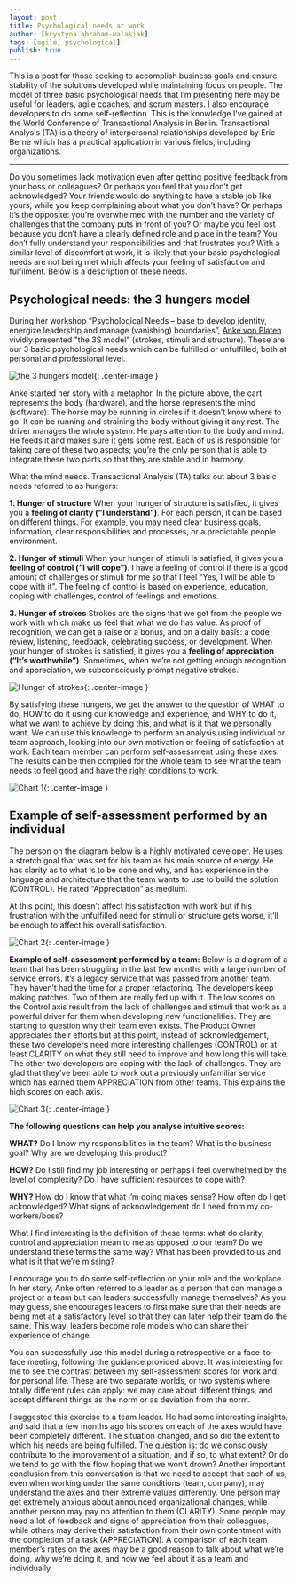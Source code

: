 ```yaml
---
layout: post
title: Psychological needs at work
author: [krystyna.abraham-walasiak]
tags: [agile, psychological]
publish: true
---
```


This is a post for those seeking to accomplish business goals and ensure stability of the solutions developed 
while maintaining focus on people. The model of three basic psychological needs that I’m presenting here may be 
useful for leaders, agile coaches, and scrum masters. I also encourage developers to do some self-reflection.
This is the knowledge I’ve gained at the World Conference of Transactional Analysis in Berlin. 
Transactional Analysis (TA) is a theory of interpersonal relationships developed by Eric Berne which has a 
practical application in various fields, including organizations.


***
Do you sometimes lack motivation even after getting positive feedback from your boss or colleagues? Or perhaps 
you feel that you don’t get acknowledged? Your friends would do anything to have a stable job like yours, while 
you keep complaining about what you don’t have? Or perhaps it’s the opposite: you’re overwhelmed with the number 
and the variety of challenges that the company puts in front of you? Or maybe you feel lost because you don’t 
have a clearly defined role and place in the team? You don’t fully understand your responsibilities and that 
frustrates you?
With a similar level of discomfort at work, it is likely that your basic psychological needs are not being met 
which affects your feeling of satisfaction and fulfilment. Below is a description of these needs.  
 
## Psychological needs: the 3 hungers model
During her workshop “Psychological Needs – base to develop identity, energize leadership and manage (vanishing) 
boundaries”, [Anke von Platen](https://www.ankevonplaten.de/) vividly presented "the 3S model" (strokes, stimuli and structure). These are our 3 
basic psychological needs which can be fulfilled or unfulfilled, both at personal and professional level.
 
![the 3 hungers model](/img/articles/2018-02-07-psychological-needs-at-work/konikiSM.jpg){: .center-image }


Anke started her story with a metaphor. In the picture above, the cart represents the body (hardware), and the 
horse represents the mind (software). The horse may be running in circles if it doesn’t know where to go. It can 
be running and straining the body without giving it any rest. The driver manages the whole system. He pays 
attention to the body and mind. He feeds it and makes sure it gets some rest. Each of us is responsible for 
taking care of these two aspects; you’re the only person that is able to integrate these two parts so that they 
are stable and in harmony.
 
What the mind needs. Transactional Analysis (TA) talks out about 3 basic needs referred to as hungers:


**1. Hunger of structure**
When your hunger of structure is satisfied, it gives you a **feeling of clarity (“I understand”)**. For each 
person, it can be based on different things. For example, you may need clear business goals, information, clear 
responsibilities and processes, or a predictable people environment.


**2. Hunger of stimuli**
When your hunger of stimuli is satisfied, it gives you a **feeling of control (“I will cope”)**. I have a feeling 
of control if there is a good amount of challenges or stimuli for me so that I feel “Yes, I will be able to 
cope 
with it". The feeling of control is based on experience, education, coping with challenges, control of feelings 
and emotions.


**3. Hunger of strokes**
Strokes are the signs that we get from the people we work with which make us feel that what we do has value. As 
proof of recognition, we can get a raise or a bonus, and on a daily basis: a code review, listening, feedback, 
celebrating success, or development. When your hunger of strokes is satisfied, it gives you a **feeling of 
appreciation (“It’s worthwhile”)**. Sometimes, when we’re not getting enough recognition and appreciation, we 
subconsciously prompt negative strokes.
 
![Hunger of strokes](/img/articles/2018-02-07-psychological-needs-at-work/pyramid_home.jpg){: .center-image }


By satisfying these hungers, we get the answer to the question of WHAT to do, HOW to do it using our knowledge 
and experience, and WHY to do it, what we want to achieve by doing this, and what is it that we personally 
want.
We can use this knowledge to perform an analysis using individual or team approach, looking into our own 
motivation or feeling of satisfaction at work.
Each team member can perform self-assessment using these axes. The results can be then compiled for the whole 
team to see what the team needs to feel good and have the right conditions to work.  
 
![Chart 1](/img/articles/2018-02-07-psychological-needs-at-work/chart1-eng.jpg){: .center-image }


## Example of self-assessment performed by an individual
The person on the diagram below is a highly motivated developer. He uses a stretch goal that was set for his team 
as his main source of energy. He has clarity as to what is to be done and why, and has experience in the language 
and architecture that the team wants to use to build the solution (CONTROL). He rated “Appreciation” as medium. 

At this point, this doesn’t affect his satisfaction with work but if his frustration with the unfulfilled need 
for stimuli or structure gets worse, it’ll be enough to affect his overall satisfaction.  
 
![Chart 2](/img/articles/2018-02-07-psychological-needs-at-work/chart2-eng.jpg){: .center-image }


**Example of self-assessment performed by a team:**
Below is a diagram of a team that has been struggling in the last few months with a large number of service 
errors. It’s a legacy service that was passed from another team. They haven’t had the time for a proper 
refactoring. The developers keep making patches. Two of them are really fed up with it. The low scores on the 
Control axis result from the lack of challenges and stimuli that work as a powerful driver for them when 
developing new functionalities. They are starting to question why their team even exists. The Product Owner 
appreciates their efforts but at this point, instead of acknowledgement, these two developers need more 
interesting challenges (CONTROL) or at least CLARITY on what they still need to improve and how long this will 
take. The other two developers are coping with the lack of challenges. They are glad that they’ve been able to 
work out a previously unfamiliar service which has earned them APPRECIATION from other teams. This explains the 
high scores on each axis.

![Chart 3](/img/articles/2018-02-07-psychological-needs-at-work/chart3-eng.jpg){: .center-image }


 
**The following questions can help you analyse intuitive scores:**


**WHAT?**
Do I know my responsibilities in the team? What is the business goal? Why are we developing this product?


**HOW?**
Do I still find my job interesting or perhaps I feel overwhelmed by the level of complexity? Do I have sufficient 
resources to cope with?


**WHY?**
How do I know that what I’m doing makes sense? How often do I get acknowledged? What signs of acknowledgement do 
I need from my co-workers/boss?




What I find interesting is the definition of these terms: what do clarity, control and appreciation mean to me 
as opposed to our team? Do we understand these terms the same way? What has been provided to us and what is it 
that we’re missing?


I encourage you to do some self-reflection on your role and the workplace. In her story, Anke often referred to a 
leader as a person that can manage a project or a team but can leaders successfully manage themselves? As you 
may guess, she encourages leaders to first make sure that their needs are being met at a satisfactory level so that 
they can later help their team do the same. This way, leaders become role models who can share their experience 
of change.
 
You can successfully use this model during a retrospective or a face-to-face meeting, following the guidance 
provided above. It was interesting for me to see the contrast between my self-assessment scores for work and for 
personal life. These are two separate worlds, or two systems where totally different rules can apply: we may 
care about different things, and accept different things as the norm or as deviation from the norm.
 
I suggested this exercise to a team leader. He had some interesting insights, and said that a few 
months ago his scores on each of the axes would have been completely different. The situation changed, and so 
did the extent to which his needs are being fulfilled. The question is: do we consciously contribute to the 
improvement of a situation, and if so, to what extent? Or do we tend to go with the flow hoping that we won’t 
drown?
Another important conclusion from this conversation is that we need to accept that each of us, even when working 
under the same conditions (team, company), may understand the axes and their extreme values differently. One person 
may get extremely anxious about announced organizational changes, while another person may pay no attention to 
them (CLARITY). Some people may need a lot of feedback and signs of appreciation from their colleagues, while 
others may derive their satisfaction from their own contentment with the completion of a task (APPRECIATION). A 
comparison of each team member’s rates on the axes may be a good reason to talk about what we’re doing, why 
we’re doing it, and how we feel about it as a team and individually. 
